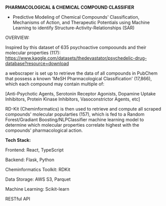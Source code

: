 **PHARMACOLOGICAL & CHEMICAL COMPOUND CLASSIFIER**
- Predictive Modeling of Chemical Compounds' Classification, Mechanisms of Action, and Therapeutic Potentials using Machine Learning to identify Structure-Activity-Relationships (SAR) 

OVERVIEW:

Inspired by this dataset of 635 psychoactive compoounds and their molecular properties (117):
https://www.kaggle.com/datasets/thedevastator/psychedelic-drug-database?resource=download

a webscraper is set up to retrieve the data of all compounds in PubChem that possess a known 'MeSH Pharmacological Classification' (17,866), which each compound may contain multiple of: 

[Anti-Psychotic Agents, Serotonin Receptor Agonists, Dopamine Uptake Inhibitors, Protein Kinase Inhibitors, Vasoconstrictor Agents, etc]

RD-Kit (Cheminformatics) is then used to retrieve and compute all scraped compounds' molecular popularties (157), which is fed to a Random Forest/Gradiant Boosting/NLPClassifier machine learning model to determine which molecular properties correlate highest with the compounds' pharmacological action. 




**Tech Stack:**

Frontend: React, TypeScript

Backend: Flask, Python

Cheminformatics Toolkit: RDKit

Data Storage: AWS S3, Parquet

Machine Learning: Scikit-learn

RESTful API
